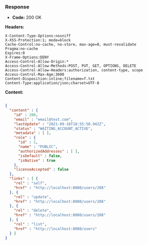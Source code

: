 ### Response

* **Code:** 200 OK

**Headers:**

`X-Content-Type-Options:nosniff`  
`X-XSS-Protection:1; mode=block`  
`Cache-Control:no-cache, no-store, max-age=0, must-revalidate`  
`Pragma:no-cache`  
`Expires:0`  
`X-Frame-Options:DENY`  
`Access-Control-Allow-Origin:*`  
`Access-Control-Allow-Methods:POST, PUT, GET, OPTIONS, DELETE`  
`Access-Control-Allow-Headers:authorization, content-type, scope`  
`Access-Control-Max-Age:3600`  
`Content-Disposition:inline;filename=f.txt`  
`Content-Type:application/json;charset=UTF-8`  

**Content:**

```json
    
{
  "content" : {
    "id" : 208,
    "email" : "email@test.com",
    "lastUpdate" : "2021-09-16T18:55:50.942Z",
    "status" : "WAITING_ACCOUNT_ACTIVE",
    "metadata" : [ ],
    "role" : {
      "id" : 1,
      "name" : "PUBLIC",
      "authorizedAddresses" : [ ],
      "isDefault" : false,
      "isNative" : true
    },
    "licenseAccepted" : false
  },
  "links" : [ {
    "rel" : "self",
    "href" : "http://localhost:8080/users/208"
  }, {
    "rel" : "update",
    "href" : "http://localhost:8080/users/208"
  }, {
    "rel" : "delete",
    "href" : "http://localhost:8080/users/208"
  }, {
    "rel" : "list",
    "href" : "http://localhost:8080/users"
  } ]
}
```
